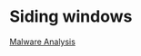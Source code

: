 # Siding windows

[Malware Analysis](https://www.testdome.com/questions/javascript/malware-analysis/104089)
